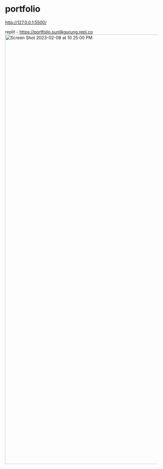 # portfolio
http://127.0.0.1:5500/

replit - https://portfolio.sunilkgurung.repl.co
<img width="1413" alt="Screen Shot 2023-02-08 at 10 25 00 PM" src="https://user-images.githubusercontent.com/106827642/217710237-654813ca-01f2-4316-bda4-9102e804ced5.png">

